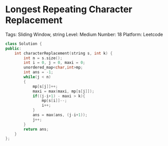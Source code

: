 # Longest Repeating Character Replacement

Tags: Sliding Window, string
Level: Medium
Number: 18
Platform: Leetcode

```cpp
class Solution {
public:
    int characterReplacement(string s, int k) {
        int n = s.size();
        int i = 0, j = 0, maxi = 0;
        unordered_map<char,int>mp;
        int ans = -1;
        while(j < n)
        {
            mp[s[j]]++;
            maxi = max(maxi, mp[s[j]]);
            if((j-i+1) - maxi > k){
                mp[s[i]]--;
                i++;
            }
            ans = max(ans, (j-i+1));
            j++;   
        }
        return ans;
    }
};
```